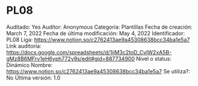 # PL08

Auditado: Yes
Auditor: Anonymous
Categoría: Plantillas
Fecha de creación: March 7, 2022
Fecha de última modificación: May 4, 2022
Identificador: PL08
Liga: https://www.notion.so/c2762413ae9a45308638bcc34ba1e5a7 
Link auditoría: https://docs.google.com/spreadsheets/d/1ijM3c2toD_CvIW2xA5B-gMz8B6MFrv1eH6yph772y9s/edit#gid=887734900
Nivel o status: Dinámico
Nombre: https://www.notion.so/c2762413ae9a45308638bcc34ba1e5a7 
Se utiliza?: No
Última versión: 1.0